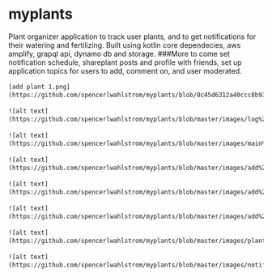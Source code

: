 # myplants
Plant organizer application to track user plants, and to get notifications for their watering and fertilizing. Built using kotlin core dependecies, aws amplify, grapql api, dynamo db and storage. 
###More to come
    set notification schedule, shareplant posts and profile with friends, set up application topics for users to add, comment on, and user moderated. 
   
   
    [add plant 1.png](https://github.com/spencerlwahlstrom/myplants/blob/8c45d6312a40ccc8b939b3aa88d59a6fcfbee06b/add%20plant%201.png)
     
    ![alt text](https://github.com/spencerlwahlstrom/myplants/blob/master/images/log%20in.PNG)
    
    ![alt text](https://github.com/spencerlwahlstrom/myplants/blob/master/images/main%20page.PNG)
      
    ![alt text](https://github.com/spencerlwahlstrom/myplants/blob/master/images/add%20plant%201.PNG)
    
    ![alt text](https://github.com/spencerlwahlstrom/myplants/blob/master/images/add%20plant2.PNG)
    
    ![alt text](https://github.com/spencerlwahlstrom/myplants/blob/master/images/add%20plant%203.PNG)
    
    ![alt text](https://github.com/spencerlwahlstrom/myplants/blob/master/images/plant%20added.PNG)
   
    ![alt text](https://github.com/spencerlwahlstrom/myplants/blob/master/images/notifications.PNG)
    
 
